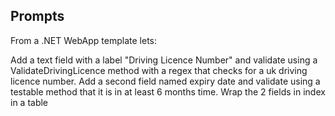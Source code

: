 ## Prompts

From a .NET WebApp template lets:

Add a text field with a label "Driving Licence Number" and validate using a ValidateDrivingLicence method with a regex that checks for a uk driving licence number. Add a second field named expiry date and validate using a testable method that it is in at least 6 months time. Wrap the 2 fields in index in a table

